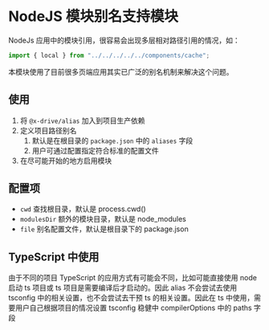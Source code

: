 # NodeJS 模块别名支持模块

NodeJs 应用中的模块引用，很容易会出现多层相对路径引用的情况，如：
```js
import { local } from "../../../../../components/cache";
```
本模块使用了目前很多页端应用其实已广泛的别名机制来解决这个问题。

## 使用
1. 将 `@x-drive/alias` 加入到项目生产依赖
1. 定义项目路径别名
    1. 默认是在根目录的 `package.json` 中的 `aliases` 字段
    1. 用户可通过配置指定符合标准的配置文件
1. 在尽可能开始的地方启用模块

## 配置项
- `cwd` 查找根目录，默认是 process.cwd()
- `modulesDir` 额外的模块目录，默认是 node_modules
- `file` 别名配置文件，默认是根目录下的 package.json

## TypeScript 中使用
由于不同的项目 TypeScript 的应用方式有可能会不同，比如可能直接使用 node 启动 ts 项目或 ts 项目是需要编译后才启动的。因此 alias 不会尝试去使用 tsconfig 中的相关设置，也不会尝试去干预 ts 的相关设置。因此在 ts 中使用，需要用户自己根据项目的情况设置 tsconfig 稳健中 compilerOptions 中的 paths 字段
